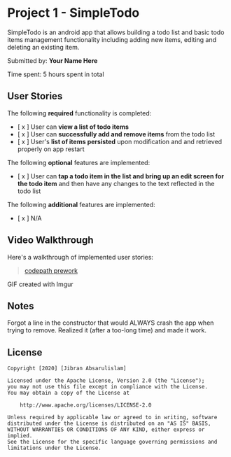 # Project 1 - SimpleTodo

SimpleTodo is an android app that allows building a todo list and basic todo items management functionality including adding new items, editing and deleting an existing item.

Submitted by: **Your Name Here**

Time spent: 5 hours spent in total

## User Stories

The following **required** functionality is completed:

* [ x ] User can **view a list of todo items**
* [ x ] User can **successfully add and remove items** from the todo list
* [ x ] User's **list of items persisted** upon modification and and retrieved properly on app restart

The following **optional** features are implemented:

* [ x ] User can **tap a todo item in the list and bring up an edit screen for the todo item** and then have any changes to the text reflected in the todo list

The following **additional** features are implemented:

* [ x ] N/A

## Video Walkthrough

Here's a walkthrough of implemented user stories:

<blockquote class="imgur-embed-pub" lang="en" data-id="a/UpkFFMI"  ><a href="//imgur.com/a/UpkFFMI">codepath prework</a></blockquote><script async src="//s.imgur.com/min/embed.js" charset="utf-8"></script>

GIF created with Imgur

## Notes

Forgot a line in the constructor that would ALWAYS crash the app when trying to remove. Realized it (after a too-long time) and made it work.

## License

    Copyright [2020] [Jibran Absarulislam]

    Licensed under the Apache License, Version 2.0 (the "License");
    you may not use this file except in compliance with the License.
    You may obtain a copy of the License at

        http://www.apache.org/licenses/LICENSE-2.0

    Unless required by applicable law or agreed to in writing, software
    distributed under the License is distributed on an "AS IS" BASIS,
    WITHOUT WARRANTIES OR CONDITIONS OF ANY KIND, either express or implied.
    See the License for the specific language governing permissions and
    limitations under the License.
